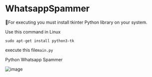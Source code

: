 # WhatsappSpammer

📜For executing you must install tkinter Python library on your system.

Use this command in Linux

`sudo apt-get install python3-tk`

execute this file`main.py`

Python Whatsapp Spammer

![image](https://user-images.githubusercontent.com/76625152/129902522-9dacb048-c04c-4888-895c-f664fe000e14.png)
